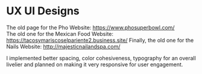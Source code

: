 # UX UI Designs 
The old page for the Pho Website: https://www.phosuperbowl.com/<br>
The old one for the Mexican Food Website: https://tacosymariscoselpariente2.business.site/
Finally, the old one for the Nails Website: http://majesticnailandspa.com/

I implemented better spacing, color cohesiveness, typography for an overall livelier and planned on making it very responsive for user engagement.
